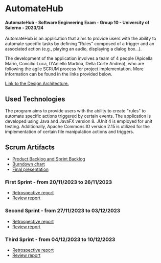 # AutomateHub 



#### AutomateHub - Software Engineering Exam - Group 10 - University of Salerno - 2023/24

AutomateHub is an application that aims to provide users with the ability to automate specific tasks by defining "Rules" composed of a trigger and an associated action (e.g., playing an audio, displaying a dialog box...).

The development of the application involves a team of 4 people (Apicella Mario, Concilio Luca, D'Aniello Martina, Della Corte Andrea), who are following the agile SCRUM process for project implementation. More information can be found in the links provided below.

<a href="https://docs.google.com/document/d/1ppnzmhzn-LKjChL3co7vIucUBmSo17xuHSroB_49dUw/edit?usp=sharing">Link to the Design Architecture.</a>

## Used Technologies
The program aims to provide users with the ability to create "rules" to automate specific actions triggered by certain events. The application is developed using Java and JavaFX version 8. JUnit 4 is employed for unit testing. Additionally, Apache Commons IO version 2.15 is utilized for the implementation of certain file manipulation actions and triggers.

## Scrum Artifacts
<ul>
<li><a href="https://docs.google.com/document/d/1tE8-wclSRc64r7O2xwAlgo7jABa2j1OZwwqAQB8CJVw/edit#heading=h.evyoq8bvd3x7">Product Backlog and Sprint Backlog</a></li>
<li><a href="https://drive.google.com/file/d/1djteCI8TZN6tirFAfullkoeZCK8bR-_y/view?usp=sharing">Burndown chart</a></li>
<li><a href="https://unisalerno-my.sharepoint.com/:p:/g/personal/m_daniello43_studenti_unisa_it/EVPq59hr24lLl0S_r3OOeh0BSwZyQmySPkTvZR38J3awdQ?e=jq6XG8">Final presentation</a></li>
</ul>

### First Sprint - from 20/11/2023 to 26/11/2023
<ul>
<li><a href="https://docs.google.com/document/d/1HWIP2-dBY9p7ofwQpYxo1QIxZwOWurrSB5x9rJ6TCHE/edit?usp=sharing" target="_blank">Retrospective report</a></li>
<li><a href="https://docs.google.com/document/d/1y1-JsGMiV2cOWaA4XIKasQvUer0S78DD5kEUbDrX2eM/edit?usp=sharing">Review report</a></li>
</ul>

### Second Sprint - from 27/11/2023 to 03/12/2023
<ul>
<li><a href="https://docs.google.com/document/d/1AE3k0sSsDCTDZNIpovYJy5Sy4BA1WY3dPJLOubR91Gk/edit?usp=sharing" target="_blank">Retrospective report</a></li>
<li><a href="https://docs.google.com/document/d/1S0ErTh-znw3AOeiFtI6Z3jpafLflZWc4zUqeW7SunIM/edit?usp=sharing">Review report</a></li>
</ul>

### Third Sprint - from 04/12/2023 to 10/12/2023
<ul>
<li><a href="https://docs.google.com/document/d/1s4XUlJyEKDQIGKvKDzqhGRGjABVZAPaU1I2YLwFMyjg/edit?usp=sharing" target="_blank">Retrospective report</a></li>
<li><a href="https://docs.google.com/document/d/1s4XUlJyEKDQIGKvKDzqhGRGjABVZAPaU1I2YLwFMyjg/edit?usp=sharing">Review report</a></li>
</ul>
